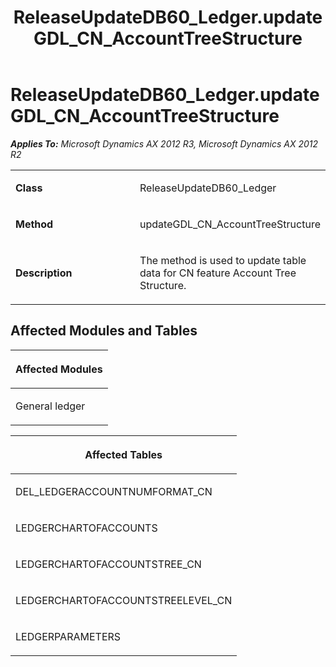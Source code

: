 ﻿---
title: ReleaseUpdateDB60_Ledger.updateGDL_CN_AccountTreeStructure
TOCTitle: ReleaseUpdateDB60_Ledger.updateGDL_CN_AccountTreeStructure
ms:assetid: 09e88a66-dca7-f446-cb89-2e0f0d103e24
ms:mtpsurl: https://msdn.microsoft.com/en-us/library/JJ735602(v=AX.60)
ms:contentKeyID: 49706513
ms.date: 05/18/2015
mtps_version: v=AX.60
---

# ReleaseUpdateDB60\_Ledger.updateGDL\_CN\_AccountTreeStructure 


_**Applies To:** Microsoft Dynamics AX 2012 R3, Microsoft Dynamics AX 2012 R2_

<table>
<colgroup>
<col style="width: 50%" />
<col style="width: 50%" />
</colgroup>
<tbody>
<tr class="odd">
<td><p><strong>Class</strong></p></td>
<td><p>ReleaseUpdateDB60_Ledger</p></td>
</tr>
<tr class="even">
<td><p><strong>Method</strong></p></td>
<td><p>updateGDL_CN_AccountTreeStructure</p></td>
</tr>
<tr class="odd">
<td><p><strong>Description</strong></p></td>
<td><p>The method is used to update table data for CN feature Account Tree Structure.</p></td>
</tr>
</tbody>
</table>


## Affected Modules and Tables

<table>
<colgroup>
<col style="width: 100%" />
</colgroup>
<thead>
<tr class="header">
<th><p>Affected Modules</p></th>
</tr>
</thead>
<tbody>
<tr class="odd">
<td><p>General ledger</p></td>
</tr>
</tbody>
</table>


<table>
<colgroup>
<col style="width: 100%" />
</colgroup>
<thead>
<tr class="header">
<th><p>Affected Tables</p></th>
</tr>
</thead>
<tbody>
<tr class="odd">
<td><p>DEL_LEDGERACCOUNTNUMFORMAT_CN</p></td>
</tr>
<tr class="even">
<td><p>LEDGERCHARTOFACCOUNTS</p></td>
</tr>
<tr class="odd">
<td><p>LEDGERCHARTOFACCOUNTSTREE_CN</p></td>
</tr>
<tr class="even">
<td><p>LEDGERCHARTOFACCOUNTSTREELEVEL_CN</p></td>
</tr>
<tr class="odd">
<td><p>LEDGERPARAMETERS</p></td>
</tr>
</tbody>
</table>

  


